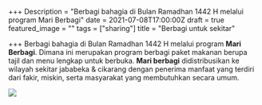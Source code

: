 +++
Description = "Berbagi bahagia di Bulan Ramadhan 1442 H melalui program Mari Berbagi"
date = 2021-07-08T17:00:00Z
draft = true
featured_image = ""
tags = ["sharing"]
title = "Berbagi untuk sekitar"

+++
Berbagi bahagia di Bulan Ramadhan 1442 H melalui program **Mari Berbagi**. Dimana ini merupakan program berbagi paket makanan berupa tajil dan menu lengkap untuk berbuka. **Mari berbagi** didistribusikan ke wilayah sekitar jababeka & cikarang dengan penerima manfaat yang terdiri dari fakir, miskin, serta masyarakat yang membutuhkan secara umum.

![](/uploads/whatsapp-image-2021-05-09-at-17-13-28.jpeg)